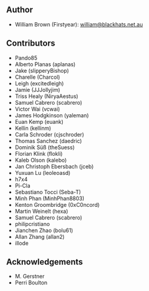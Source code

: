 ## Author

- William Brown (Firstyear): william@blackhats.net.au

## Contributors

- Pando85
- Alberto Planas (aplanas)
- Jake (slipperyBishop)
- Charelle (Charcol)
- Leigh (excitedleigh)
- Jamie (JJJollyjim)
- Triss Healy (NiryaAestus)
- Samuel Cabrero (scabrero)
- Victor Wai (vcwai)
- James Hodgkinson (yaleman)
- Euan Kemp (euank)
- Kellin (kellinm)
- Carla Schroder (cjschroder)
- Thomas Sanchez (daedric)
- Dominik Süß (theSuess)
- Florian Klink (flokli)
- Kaleb Olson (kalebo)
- Jan Christoph Ebersbach (jceb)
- Yuxuan Lu (leoleoasd)
- h7x4
- Pi-Cla
- Sebastiano Tocci (Seba-T)
- Minh Phan (MinhPhan8803)
- Kenton Groombridge (0xC0ncord)
- Martin Weinelt (hexa)
- Samuel Cabrero (scabrero)
- philipcristiano
- Jianchen Zhao (bolu61)
- Allan Zhang (allan2)
- illode

## Acknowledgements

- M. Gerstner
- Perri Boulton
